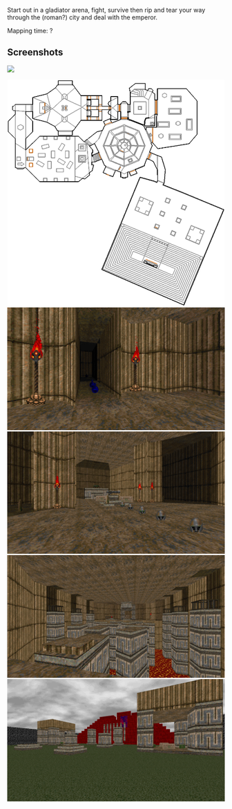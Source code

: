 Start out in a gladiator arena, fight, survive then rip and tear your way through the (roman?) city and deal with the emperor.

Mapping time: ?

## Screenshots

![](img/layout.png)

![](img/MAP01.png)
![](img/MAP01_1.png)
![](img/MAP01_2.png)
![](img/MAP01_3.png)
![](img/MAP01_4.png)
